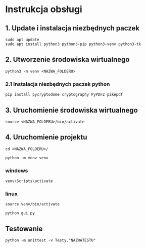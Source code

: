 # Instrukcja obsługi

## 1. Update i instalacja niezbędnych paczek
```
sudo apt update
sudo apt install python3 python3-pip python3-venv python3-tk
```
## 2. Utworzenie środowiska wirtualnego
```
python3 -m venv <NAZWA_FOLDERU>
```
### 2.1 Instalacja niezbędnych paczek python
```
pip install pycryptodome cryptography PyPDF2 pikepdf
```
## 3. Uruchomienie środowiska wirtualnego
```
source <NAZWA_FOLDERU>/bin/activate
```
## 4. Uruchomienie projektu
```
cd <NAZWA_FOLDERU>/
```
```
python -m venv venv
```
### windows
```
venv\Scripts\activate
```
### linux
```
source venv/bin/activate
```
```
python gui.py
```
## Testowanie
```
python -m unittest -v Testy."NAZWATESTU"
```
